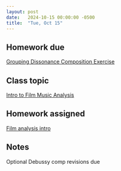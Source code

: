 ```yaml
---
layout: post
date:   2024-10-15 00:00:00 -0500
title:  "Tue, Oct 15"
---
```


## Homework due

[Grouping Dissonance Composition Exercise](https://viva.pressbooks.pub/openmusictheory/chapter/metrical-dissonance/#assignments)

## Class topic

[Intro to Film Music Analysis](/mm-lessons/intro)

## Homework assigned

[Film analysis intro](https://gmuedu-my.sharepoint.com/:f:/g/personal/mlavengo_gmu_edu/EnXH-XQ_-uVKtw5tJz6xe1gB_LD7aB9uzB5G344iTHaZNg?e=qwVNA9)

## Notes

Optional Debussy comp revisions due